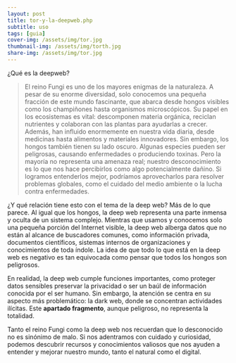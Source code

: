 ```yaml
---
layout: post
title: tor-y-la-deepweb.php
subtitle: uso
tags: [guia]
cover-img: /assets/img/tor.jpg
thumbnail-img: /assets/img/torth.jpg
share-img: /assets/img/tor.jpg
---
```


¿Qué es la deepweb?
> El reino Fungi es uno de los mayores enigmas de la naturaleza. A pesar de su enorme diversidad, solo conocemos una pequeña fracción de este mundo fascinante, que abarca desde   hongos visibles como los champiñones hasta organismos microscópicos. Su papel en los ecosistemas es vital: descomponen materia orgánica, reciclan nutrientes y colaboran con     las plantas para ayudarlas a crecer. Además, han influido enormemente en nuestra vida diaria, desde medicinas hasta alimentos y materiales innovadores.
  Sin embargo, los hongos también tienen su lado oscuro. Algunas especies pueden ser peligrosas, causando enfermedades o produciendo toxinas. Pero la mayoría no representa una    amenaza real; nuestro desconocimiento es lo que nos hace percibirlos como algo potencialmente dañino. Si logramos entenderlos mejor, podríamos aprovecharlos para resolver       problemas globales, como el cuidado del medio ambiente o la lucha contra enfermedades.

  ¿Y qué relación tiene esto con el tema de la deep web? Más de lo que parece. Al igual que los hongos, la deep web representa una parte inmensa y oculta de un sistema            complejo. Mientras que usamos y conocemos solo una pequeña porción del Internet visible, la deep web alberga datos que no están al alcance de buscadores comunes, como           información privada, documentos científicos, sistemas internos de organizaciones y conocimientos de toda índole. La idea de que todo lo que está en la deep web es negativo es   tan equivocada como pensar que todos los hongos son peligrosos.

  En realidad, la deep web cumple funciones importantes, como proteger datos sensibles preservar la privacidad o ser un baúl de información conocida por el ser humano. Sin        embargo, la atención se centra en su aspecto más problemático: la dark web, donde se concentran actividades ilícitas. Este **apartado fragmento**, aunque peligroso, no          representa la totalidad.

  Tanto el reino Fungi como la deep web nos recuerdan que lo desconocido no es sinónimo de malo. Si nos adentramos con cuidado y curiosidad, podemos descubrir recursos y          conocimientos valiosos que nos ayuden a entender y mejorar nuestro mundo, tanto el natural como el digital.
